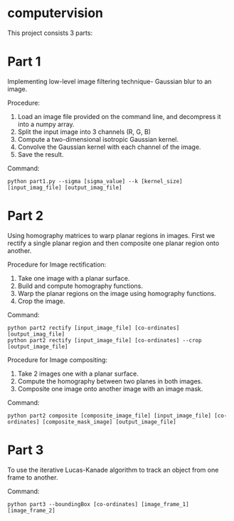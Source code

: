 # computervision
This project consists 3 parts:


# Part 1
Implementing low-level image filtering technique- Gaussian blur to an image.


Procedure: 
1. Load an image file provided on the command line, and decompress it into a numpy array. 
2. Split the input image into 3 channels (R, G, B) 
3. Compute a two-dimensional isotropic Gaussian kernel. 
4. Convolve the Gaussian kernel with each channel of the image. 
5. Save the result.


Command:
```
python part1.py --sigma [sigma_value] --k [kernel_size] [input_imag_file] [output_imag_file]
```

# Part 2
Using homography matrices to warp planar regions in images. First we rectify a single planar region and then composite one planar region onto another.


Procedure for Image rectification:
1. Take one image with a planar surface.
2. Build and compute homography functions.
3. Warp the planar regions on the image using homography functions. 
4. Crop the image.


Command:
```
python part2 rectify [input_image_file] [co-ordinates] [output_imag_file]
python part2 rectify [input_image_file] [co-ordinates] --crop [output_image_file]
```


Procedure for Image compositing:
1. Take 2 images one with a planar surface. 
2. Compute the homography between two planes in both images. 
3. Composite one image onto another image with an image mask.


Command:
```
python part2 composite [composite_image_file] [input_image_file] [co-ordinates] [composite_mask_image] [output_image_file]
```


# Part 3
To use the iterative Lucas-Kanade algorithm to track an object from one frame to another.


Command:
```
python part3 --boundingBox [co-ordinates] [image_frame_1] [image_frame_2]
```

